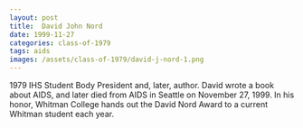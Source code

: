 ```yaml
---
layout: post
title:  David John Nord
date: 1999-11-27
categories: class-of-1979
tags: aids
images: /assets/class-of-1979/david-j-nord-1.png
---
```

1979 IHS Student Body President and, later, author. David wrote a book about AIDS, and later died from AIDS in Seattle on November 27, 1999. In his honor, Whitman College hands out the David Nord Award to a current Whitman student each year.

